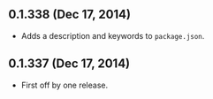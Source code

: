 ## 0.1.338 (Dec 17, 2014)
- Adds a description and keywords to `package.json`.

## 0.1.337 (Dec 17, 2014)
- First off by one release.
